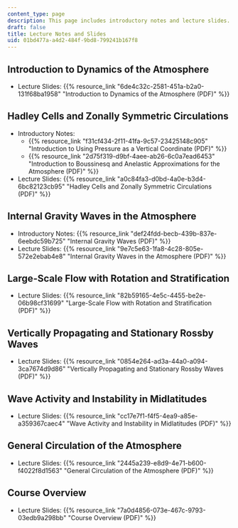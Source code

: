 ```yaml
---
content_type: page
description: This page includes introductory notes and lecture slides.
draft: false
title: Lecture Notes and Slides
uid: 01bd477a-a4d2-484f-9bd8-799241b167f8
---
```

## Introduction to Dynamics of the Atmosphere

- Lecture Slides: {{% resource_link "6de4c32c-2581-451a-b2a0-131f68ba1958" "Introduction to Dynamics of the Atmosphere (PDF)" %}}

## Hadley Cells and Zonally Symmetric Circulations 

- Introductory Notes: 
    - {{% resource_link "f31cf434-2f11-41fa-9c57-23425148c905" "Introduction to Using Pressure as a Vertical Coordinate (PDF)" %}}
    - {{% resource_link "2d75f319-d9bf-4aee-ab26-6c0a7ead6453" "Introduction to Boussinesq and Anelastic Approximations for the Atmosphere (PDF)" %}}
- Lecture Slides: {{% resource_link "a0c84fa3-d0bd-4a0e-b3d4-6bc82123cb95" "Hadley Cells and Zonally Symmetric Circulations (PDF)" %}}

## Internal Gravity Waves in the Atmosphere

- Introductory Notes: {{% resource_link "def24fdd-becb-439b-837e-6eebdc59b725" "Internal Gravity Waves (PDF)" %}}
- Lecture Slides: {{% resource_link "9e7c5e63-1fa8-4c28-805e-572e2ebab4e8" "Internal Gravity Waves in the Atmosphere (PDF)" %}}

## Large-Scale Flow with Rotation and Stratification

- Lecture Slides: {{% resource_link "82b59165-4e5c-4455-be2e-06b98cf31699" "Large-Scale Flow with Rotation and Stratification (PDF)" %}}

## Vertically Propagating and Stationary Rossby Waves

- Lecture Slides: {{% resource_link "0854e264-ad3a-44a0-a094-3ca7674d9d86" "Vertically Propagating and Stationary Rossby Waves (PDF)" %}}

## Wave Activity and Instability in Midlatitudes

- Lecture Slides: {{% resource_link "cc17e7f1-f4f5-4ea9-a85e-a359367caec4" "Wave Activity and Instability in Midlatitudes (PDF)" %}}

## General Circulation of the Atmosphere

- Lecture Slides: {{% resource_link "2445a239-e8d9-4e71-b600-f4022f8d1563" "General Circulation of the Atmosphere (PDF)" %}}

## Course Overview

- Lecture Slides: {{% resource_link "7a0d4856-073e-467c-9793-03edb9a298bb" "Course Overview (PDF)" %}}